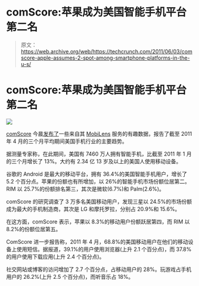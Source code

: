 # comScore:苹果成为美国智能手机平台第二名

> 原文：<https://web.archive.org/web/https://techcrunch.com/2011/06/03/comscore-apple-assumes-2-spot-among-smartphone-platforms-in-the-u-s/>

# comScore:苹果成为美国智能手机平台第二名

![](img/b0d2d8d14109bbdb4b44821485b3948a.png)

[comScore](https://web.archive.org/web/20221202035419/http://www.crunchbase.com/company/comscore) 今晨[发布了](https://web.archive.org/web/20221202035419/http://www.prnewswire.com/news-releases/comscore-reports-april-2011-us-mobile-subscriber-market-share-123098853.html)一些来自其 [MobiLens](https://web.archive.org/web/20221202035419/http://www.comscore.com/Products_Services/Product_Index/MobiLens) 服务的有趣数据，报告了截至 2011 年 4 月的三个月平均期间美国手机行业的主要趋势。

据测量专家称，在此期间，美国有 7460 万人拥有智能手机，比截至 2011 年 1 月的三个月增长了 13%。大约有 2.34 亿 13 岁及以上的美国人使用移动设备。

谷歌的 Android 是最大的移动平台，拥有 36.4%的美国智能手机用户，增长了 5.2 个百分点。苹果的份额也有所增加，以 26%的智能手机市场份额位居第二。RIM 以 25.7%的份额排名第三，其次是微软(6.7%)和 Palm(2.6%)。

comScore 的研究调查了 3 万多名美国移动用户，发现三星以 24.5%的市场份额成为最大的手机制造商，其次是 LG 和摩托罗拉，分别占 20.9%和 15.6%。

在这方面，comScore 表示，苹果以 8.3%的移动用户份额跃居第四，而 RIM 以 8.2%的份额位居第五。

ComScore 进一步报告称，2011 年 4 月，68.8%的美国移动用户在他们的移动设备上使用短信。据报道，39.1%的用户使用浏览器(上升 2.1 个百分点)，而 37.8%的用户使用下载应用(上升 2.4 个百分点)。

社交网站或博客的访问增加了 2.7 个百分点，占移动用户的 28%。玩游戏占手机用户的 26.2%(上升 2.5 个百分点)，而听音乐占 18%。